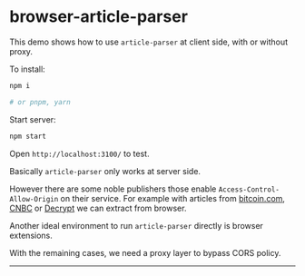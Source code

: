 # browser-article-parser

This demo shows how to use `article-parser` at client side, with or without proxy.

To install:

```bash
npm i

# or pnpm, yarn
```

Start server:

```bash
npm start
```

Open `http://localhost:3100/` to test.

Basically `article-parser` only works at server side.

However there are some noble publishers those enable `Access-Control-Allow-Origin` on their service.
For example with articles from [bitcoin.com](https://news.bitcoin.com/the-future-of-nft-is-evt-the-new-game-changer-token/), [CNBC](https://www.cnbc.com/2022/09/21/what-another-major-rate-hike-by-the-federal-reserve-means-to-you.html) or [Decrypt](https://decrypt.co/110356/cardano-blockchain-moves-forward-with-vasil-upgrade) we can extract from browser.

Another ideal environment to run `article-parser` directly is browser extensions.

With the remaining cases, we need a proxy layer to bypass CORS policy.

---
